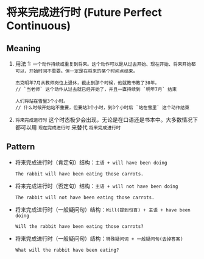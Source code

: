 # 将来完成进行时 (Future Perfect Continuous)

## Meaning

1. 用法 1: `一个动作持续或重复到将来。这个动作可以是从过去开始、现在开始、将来开始都可以，开始时间不重要。但一定是在将来的某个时间点结束。`

   ```
   杰克明年7月从教师岗位上退休，截止到那个时候，他就教书教了30年。
   // `当老师` 这个动作从过去就已经开始了，并且一直持续到 `明年7月` 结束

   人们将站在雪里3个小时。
   // 什么时候开始站不重要，但要站3个小时，到3个小时后 `站在雪里` 这个动作结束
   ```

2. `将来完成进行时` 这个时态极少会出现，无论是在口语还是书本中。大多数情况下都可以用 `现在完成进行时` 来替代 `将来完成进行时`

## Pattern

- 将来完成进行时（肯定句）结构：`主语 + will have been doing`

  ```
  The rabbit will have been eating those carrots.
  ```

- 将来完成进行时（否定句）结构：`主语 + will not have been doing`

  ```
  The rabbit will not have been eating those carrots.
  ```

- 将来完成进行时（一般疑问句）结构：`Will(提到句首) + 主语 + have been doing`

  ```
  Will the rabbit have been eating those carrots?
  ```

- 将来完成进行时（一般疑问句）结构：`特殊疑问词 + 一般疑问句(去掉答案)`

  ```
  What will the rabbit have been eating?
  ```
